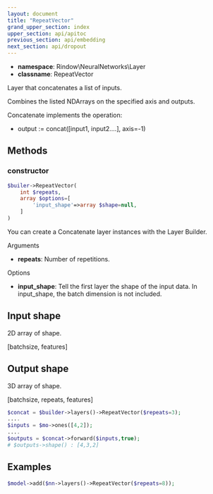 ```yaml
---
layout: document
title: "RepeatVector"
grand_upper_section: index
upper_section: api/apitoc
previous_section: api/embedding
next_section: api/dropout
---
```


- **namespace**: Rindow\NeuralNetworks\Layer
- **classname**: RepeatVector

Layer that concatenates a list of inputs.

Combines the listed NDArrays on the specified axis and outputs.


Concatenate implements the operation:

- output := concat([input1, input2....], axis=-1)


Methods
-------

### constructor
```php
$builer->RepeatVector(
    int $repeats,
    array $options=[
        'input_shape'=>array $shape=null,
    ]
)
```
You can create a Concatenate layer instances with the Layer Builder.


Arguments

- **repeats**: Number of repetitions.

Options

- **input_shape**: Tell the first layer the shape of the input data. In input_shape, the batch dimension is not included.


Input shape
-------------------
2D array of shape.

[batchsize, features]

Output shape
-------------------
3D array of shape.

[batchsize, repeats, features]

```php
$concat = $builder->layers()->RepeatVector($repeats=3);
....
$inputs = $mo->ones([4,2]);
....
$outputs = $concat->forward($inputs,true);
# $outputs->shape() : [4,3,2]
```

Examples
--------

```php
$model->add($nn->layers()->RepeatVector($repeats=8));
```
